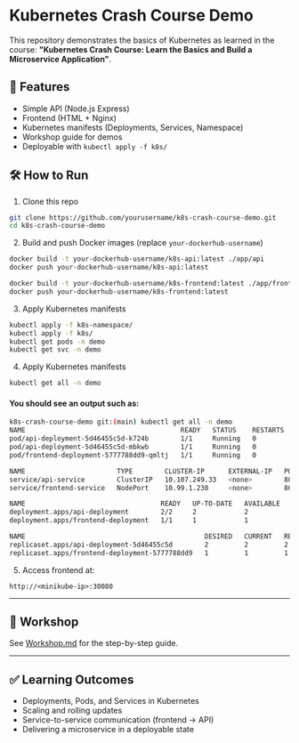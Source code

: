 # Kubernetes Crash Course Demo

This repository demonstrates the basics of Kubernetes as learned in the course:
**"Kubernetes Crash Course: Learn the Basics and Build a Microservice Application"**.

## 🚀 Features
- Simple API (Node.js Express)
- Frontend (HTML + Nginx)
- Kubernetes manifests (Deployments, Services, Namespace)
- Workshop guide for demos
- Deployable with `kubectl apply -f k8s/`

## 🛠 How to Run

1. Clone this repo
```bash
git clone https://github.com/yourusername/k8s-crash-course-demo.git
cd k8s-crash-course-demo
```

2. Build and push Docker images (replace `your-dockerhub-username`)
```bash
docker build -t your-dockerhub-username/k8s-api:latest ./app/api
docker push your-dockerhub-username/k8s-api:latest

docker build -t your-dockerhub-username/k8s-frontend:latest ./app/frontend
docker push your-dockerhub-username/k8s-frontend:latest
```

3. Apply Kubernetes manifests
```bash
kubectl apply -f k8s-namespace/
kubectl apply -f k8s/
kubectl get pods -n demo
kubectl get svc -n demo
```

4. Apply Kubernetes manifests
```bash
kubectl get all -n demo
```

#### You should see an output such as:
```bash
k8s-crash-course-demo git:(main) kubectl get all -n demo
NAME                                       READY   STATUS    RESTARTS   AGE
pod/api-deployment-5d46455c5d-k724b        1/1     Running   0          85s
pod/api-deployment-5d46455c5d-mbkwb        1/1     Running   0          85s
pod/frontend-deployment-5777788dd9-qmltj   1/1     Running   0          85s

NAME                       TYPE        CLUSTER-IP      EXTERNAL-IP   PORT(S)        AGE
service/api-service        ClusterIP   10.107.249.33   <none>        80/TCP         2m25s
service/frontend-service   NodePort    10.99.1.230     <none>        80:30080/TCP   2m25s

NAME                                  READY   UP-TO-DATE   AVAILABLE   AGE
deployment.apps/api-deployment        2/2     2            2           85s
deployment.apps/frontend-deployment   1/1     1            1           85s

NAME                                             DESIRED   CURRENT   READY   AGE
replicaset.apps/api-deployment-5d46455c5d        2         2         2       85s
replicaset.apps/frontend-deployment-5777788dd9   1         1         1       85s
````

5. Access frontend at:
```
http://<minikube-ip>:30080
```

---

## 📖 Workshop
See [Workshop.md](Workshop.md) for the step-by-step guide.

---

## ✅ Learning Outcomes
- Deployments, Pods, and Services in Kubernetes
- Scaling and rolling updates
- Service-to-service communication (frontend → API)
- Delivering a microservice in a deployable state

